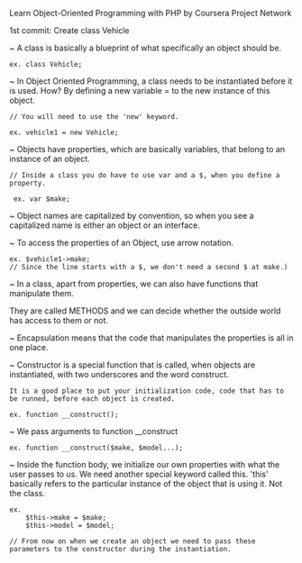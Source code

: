 Learn Object-Oriented Programming with PHP by Coursera Project Network

1st commit: Create class Vehicle


~ A class is basically a blueprint of what specifically an object should be. 

    ex. class Vehicle; 


~ In Object Oriented Programming, a class needs to be instantiated before it is used. 
    How? By defining a new variable = to the new instance of this object. 
    
    // You will need to use the 'new' keyword.
    
    ex. vehicle1 = new Vehicle;

  
~ Objects have properties, which are basically variables, that belong to an instance of an object. 
     
    // Inside a class you do have to use var and a $, when you define a property. 
    
     ex. var $make;
      


~ Object names are capitalized by convention, so when you see a capitalized name is either an object or an interface.


~ To access the properties of an Object, use arrow notation. 
    
    ex. $vehicle1->make; 
    // Since the line starts with a $, we don't need a second $ at make.)

~ In a class, apart from properties, we can also have functions that manipulate them. 
                        
They are called METHODS and we can decide whether the outside world has access to them or not.



~ Encapsulation means that the code that manipulates the properties is all in one place.

~ Constructor is a special function that is called, when objects are instantiated, with two underscores and the word construct.

    It is a good place to put your initialization code, code that has to be runned, before each object is created.

    ex. function __construct();


~ We pass arguments to function __construct

    ex. function __construct($make, $model...);

~ Inside the function body, we initialize our own properties with what the user passes to us.
    We need another special keyword called this. 
    'this' basically refers to the particular instance of the object that is using it. Not the class.
    
    ex. 
        $this->make = $make; 
	    $this->model = $model;

    // From now on when we create an object we need to pass these parameters to the constructor during the instantiation.



